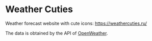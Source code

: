 # Weather Cuties

Weather forecast website with cute icons: https://weathercuties.ru/

The data is obtained by the API of [OpenWeather](https://openweathermap.org/).
